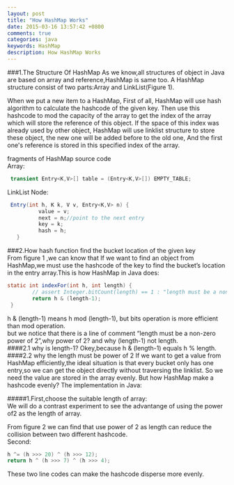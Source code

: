 ```yaml
---
layout: post
title: "How HashMap Works"
date: 2015-03-16 13:57:42 +0800
comments: true
categories: java
keywords: HashMap
description: How HashMap Works
---
```

###1.The Structure Of HashMap
As we know,all structures of object in Java are based on array and reference,HashMap is same too. A HashMap structure consist of two parts:Array and LinkList(Figure 1).   
 
When we put a new item to a HashMap, First of all, HashMap will use hash algorithm to calculate the hashcode of the given key. Then use this hashcode to mod the capacity of the array to get the index of the array which will store the reference of this object. If the space of this index was already used by other object, HashMap will use linklist structure to store these object, the new one will be added before to the old one, And the  first one's reference is stored in this specified index of the array.  

fragments of HashMap source code  
Array:  
```java
 transient Entry<K,V>[] table = (Entry<K,V>[]) EMPTY_TABLE;
``` 

LinkList Node:  

```java
 Entry(int h, K k, V v, Entry<K,V> n) {
          value = v;
          next = n;//point to the next entry 
          key = k;
          hash = h;
   }
```


###2.How hash function find the bucket location of the given key  
From figure 1 ,we can know that If we want to find an object from HashMap,we must use the hashcode of the key to find the bucket’s location in the entry array.This is how HashMap in Java does:  
```java
static int indexFor(int h, int length) {
        // assert Integer.bitCount(length) == 1 : "length must be a non-zero power of 2";
        return h & (length-1);
 }
```
h & (length-1) means h mod (length-1), but bits operation is more efficient than mod operation.  
but we notice that there is a line of comment “length must be a non-zero power of 2”,why power of 2? and why (length-1) not length.  
####2.1  why is length-1?
Okey,because h & (length-1) equals h % length.  
####2.2  why the length must be power of 2
If we want to get a value from HashMap efficiently,the ideal situation is that every bucket only has one entry,so we can get the object directly without  traversing the linklist.  So we need the value are stored in the array evenly. But how HashMap make a hashcode evenly? The implementation in Java:  

#####1.First,choose the suitable length of array:  
We will do a contrast experiment to see the advantange of using the power of2 as the length of array.  
 

From figure 2 we can find that use power of 2 as length can reduce the collision between two different hashcode.  
Second:  
```java
h ^= (h >>> 20) ^ (h >>> 12);
return h ^ (h >>> 7) ^ (h >>> 4);
```
These two line codes can  make the hashcode disperse more evenly.  



